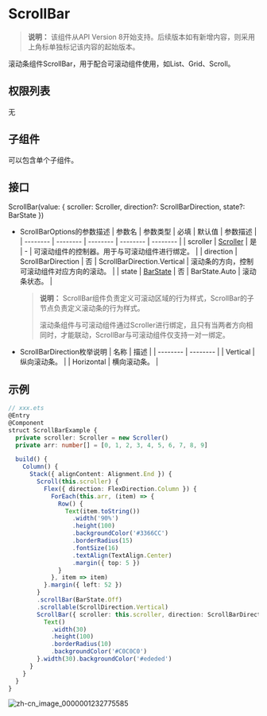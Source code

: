 # ScrollBar

>  **说明：**
> 该组件从API Version 8开始支持。后续版本如有新增内容，则采用上角标单独标记该内容的起始版本。


滚动条组件ScrollBar，用于配合可滚动组件使用，如List、Grid、Scroll。


## 权限列表

无


## 子组件

可以包含单个子组件。


## 接口

ScrollBar(value: { scroller: Scroller, direction?: ScrollBarDirection, state?: BarState })

- ScrollBarOptions的参数描述
  | 参数名 | 参数类型 | 必填 | 默认值 | 参数描述 |
  | -------- | -------- | -------- | -------- | -------- |
  | scroller | [Scroller](ts-container-scroll.md#scroller) | 是 | - | 可滚动组件的控制器。用于与可滚动组件进行绑定。 |
  | direction | ScrollBarDirection | 否 | ScrollBarDirection.Vertical | 滚动条的方向，控制可滚动组件对应方向的滚动。 |
  | state | [BarState](ts-appendix-enums.md#barstate) | 否 | BarState.Auto | 滚动条状态。 |

  >  **说明：**
  > ScrollBar组件负责定义可滚动区域的行为样式，ScrollBar的子节点负责定义滚动条的行为样式。
  > 
  > 滚动条组件与可滚动组件通过Scroller进行绑定，且只有当两者方向相同时，才能联动，ScrollBar与可滚动组件仅支持一对一绑定。

- ScrollBarDirection枚举说明
  | 名称 | 描述 | 
  | -------- | -------- |
  | Vertical | 纵向滚动条。 | 
  | Horizontal | 横向滚动条。 |


## 示例

```ts
// xxx.ets
@Entry
@Component
struct ScrollBarExample {
  private scroller: Scroller = new Scroller()
  private arr: number[] = [0, 1, 2, 3, 4, 5, 6, 7, 8, 9]

  build() {
    Column() {
      Stack({ alignContent: Alignment.End }) {
        Scroll(this.scroller) {
          Flex({ direction: FlexDirection.Column }) {
            ForEach(this.arr, (item) => {
              Row() {
                Text(item.toString())
                  .width('90%')
                  .height(100)
                  .backgroundColor('#3366CC')
                  .borderRadius(15)
                  .fontSize(16)
                  .textAlign(TextAlign.Center)
                  .margin({ top: 5 })
              }
            }, item => item)
          }.margin({ left: 52 })
        }
        .scrollBar(BarState.Off)
        .scrollable(ScrollDirection.Vertical)
        ScrollBar({ scroller: this.scroller, direction: ScrollBarDirection.Vertical,state: BarState.Auto }) {
          Text()
            .width(30)
            .height(100)
            .borderRadius(10)
            .backgroundColor('#C0C0C0')
        }.width(30).backgroundColor('#ededed')
      }
    }
  }
}
```


![zh-cn_image_0000001232775585](figures/zh-cn_image_0000001232775585.gif)
